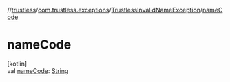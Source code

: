 //[trustless](../../../index.md)/[com.trustless.exceptions](../index.md)/[TrustlessInvalidNameException](index.md)/[nameCode](name-code.md)

# nameCode

[kotlin]\
val [nameCode](name-code.md): [String](https://kotlinlang.org/api/latest/jvm/stdlib/kotlin/-string/index.html)
